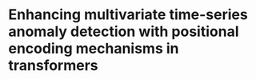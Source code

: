 # Enhancing multivariate time-series anomaly detection with positional encoding mechanisms in transformers
